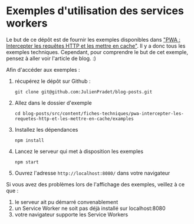 # Exemples d'utilisation des services workers

Le but de ce dépôt est de fournir les exemples disponibles dans ["PWA : Intercepter les requêtes HTTP et les mettre en cache"](http://julienpradet.fr/fiches-techniques/pwa-intercepter-les-requetes-http-et-les-mettre-en-cache/). Il y a donc tous les exemples techniques. Cependant, pour comprendre le but de cet exemple, pensez à aller voir l'article de blog. :)

Afin d'accéder aux exemples&nbsp;:

1. récupérez le dépôt sur Github :
    ```
    git clone git@github.com:JulienPradet/blog-posts.git
    ```
2. Allez dans le dossier d'exemple
    ```
    cd blog-posts/src/content/fiches-techniques/pwa-intercepter-les-requetes-http-et-les-mettre-en-cache/examples
    ```
3. Installez les dépendances
    ```
    npm install
    ```
4. Lancez le serveur qui met à disposition les exemples
    ```
    npm start
    ```
5. Ouvrez l'adresse `http://localhost:8080/` dans votre navigateur

Si vous avez des problèmes lors de l'affichage des exemples, veillez à ce que&nbsp;:
1. le serveur ait pu démarré convenablement
2. un Service Worker ne soit pas déjà installé sur localhost:8080
3. votre navigateur supporte les Service Workers